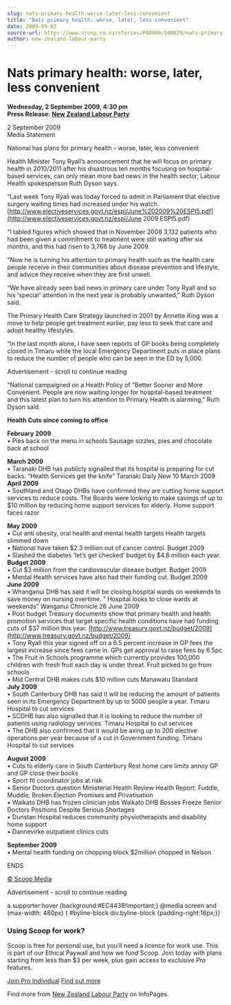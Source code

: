 ```yaml
---
slug: nats-primary-health-worse-later-less-convenient
title: "Nats primary health: worse, later, less convenient"
date: 2009-09-02
source-url: https://www.scoop.co.nz/stories/PA0909/S00029/nats-primary-health-worse-later-less-convenient.htm
author: new-zealand-labour-party
---
```

Nats primary health: worse, later, less convenient
==================================================

**Wednesday, 2 September 2009, 4:30 pm**  
**Press Release: [New Zealand Labour Party](https://info.scoop.co.nz/New_Zealand_Labour_Party)**

2 September 2009  
Media Statement

National has plans for primary health – worse, later, less convenient

  
Health Minister Tony Ryall’s announcement that he will focus on primary health in 2010/2011 after his disastrous ten months focusing on hospital-based services, can only mean more bad news in the health sector, Labour Health spokesperson Ruth Dyson says.

“Last week Tony Ryall was today forced to admit in Parliament that elective surgery waiting times had increased under his watch. [http://www.electiveservices.govt.nz/espi/June%202009%20ESPI5.pdf](http://www.electiveservices.govt.nz/espi/June 2009
ESPI5.pdf)

“I tabled figures which showed that in November 2008 3,132 patients who had been given a commitment to treatment were still waiting after six months, and this had risen to 3,766 by June 2009.

“Now he is turning his attention to primary health such as the health care people receive in their communities about disease prevention and lifestyle, and advice they receive when they are first unwell.

“We have already seen bad news in primary care under Tony Ryall and so his 'special' attention in the next year is probably unwanted,” Ruth Dyson said.

The Primary Health Care Strategy launched in 2001 by Annette King was a move to help people get treatment earlier, pay less to seek that care and adopt healthy lifestyles.

“In the last month alone, I have seen reports of GP books being completely closed in Timaru while the local Emergency Department puts in place plans to reduce the number of people who can be seen in the ED by 5,000.

Advertisement - scroll to continue reading





“National campaigned on a Health Policy of “Better Sooner and More Convenient. People are now waiting longer for hospital-based treatment and this latest plan to turn his attention to Primary Health is alarming,” Ruth Dyson said.

**Health Cuts since coming to office**

**February 2009**  
• Pies back on the menu in schools Sausage sizzles, pies and chocolate back at school

**March 2009**  
• Taranaki DHB has publicly signalled that its hospital is preparing for cut backs. “Health Services get the knife” Taranaki Daily New 10 March 2009  
**April 2009**  
• Southland and Otago DHBs have confirmed they are cutting home support services to reduce costs. The Boards were looking to make savings of up to $10 million by reducing home support services for elderly. Home support faces razor

**May 2009**  
• Cut anti obesity, oral health and mental health targets Health targets slimmed down  
• National have taken $2.3 million out of cancer control. Budget 2009  
• Slashed the diabetes ‘let’s get checked’ budget by $4.8 million each year. **Budget 2009**  
• Cut $3 million from the cardiovascular disease budget. Budget 2009  
• Mental Health services have also had their funding cut. Budget 2009  
**June 2009**  
• Whanganui DHB has said it will be closing hospital wards on weekends to save money on nursing overtime. “ Hospital looks to close wards at weekends” Wanganui Chronicle 26 June 2009  
• Post budget Treasury documents show that primary health and health promotion services that target specific health conditions have had funding cuts of $37 million this year. [http://www.treasury.govt.nz/budget/2009](http://www.treasury.govt.nz/budget/2009)  
• Tony Ryall this year signed off on a 6.5 percent increase in GP fees the largest increase since fees came in. GPs get approval to raise fees by 6.5pc  
• The Fruit in Schools programme which currently provides 100,000 children with fresh fruit each day is under threat. Fruit picked to go from schools  
• Mid Central DHB makes cuts $10 million cuts Manawatu Standard  
**July 2009**  
• South Canterbury DHB has said it will be reducing the amount of patients seen in its Emergency Department by up to 5000 people a year. Timaru Hospital to cut services  
• SCDHB has also signalled that it is looking to reduce the number of patients using radiology services. Timaru Hospital to cut services  
• The DHB also confirmed that it would be axing up to 200 elective operations per year because of a cut in Government funding. Timaru Hospital to cut services

**August 2009**  
• Cuts to elderly care in South Canterbury Rest home care limits annoy GP and GP close their books  
• Sport fit coordinator jobs at risk  
• Senior Doctors question Ministerial Health Review Health Report: Fuddle, Muddle, Broken Election Promises and Privatisation  
• Waikato DHB has frozen clinician jobs Waikato DHB Bosses Freeze Senior Doctors Positions Despite Serious Shortages  
• Dunstan Hospital reduces community physiotherapists and disability home support  
• Dannevirke outpatient clinics cuts

**September 2009**  
• Mental health funding on chopping block $2million chopped in Nelson

ENDS

[© Scoop Media](http://www.scoop.co.nz/about/terms.html)  

Advertisement - scroll to continue reading



a.supporter:hover {background:#EC4438!important;} @media screen and (max-width: 480px) { #byline-block div.byline-block {padding-right:16px;}}

### Using Scoop for work?

Scoop is free for personal use, but you’ll need a licence for work use. This is part of our Ethical Paywall and how we fund Scoop. Join today with plans starting from less than $3 per week, plus gain access to exclusive _Pro_ features.  
  
[Join Pro Individual](https://pro.scoop.co.nz/Individual/?from=ProIn24) [Find out more](https://pro.scoop.co.nz/using-scoop-for-work/?from=ProIn24)

Find more from [New Zealand Labour Party](https://info.scoop.co.nz/New_Zealand_Labour_Party) on InfoPages.